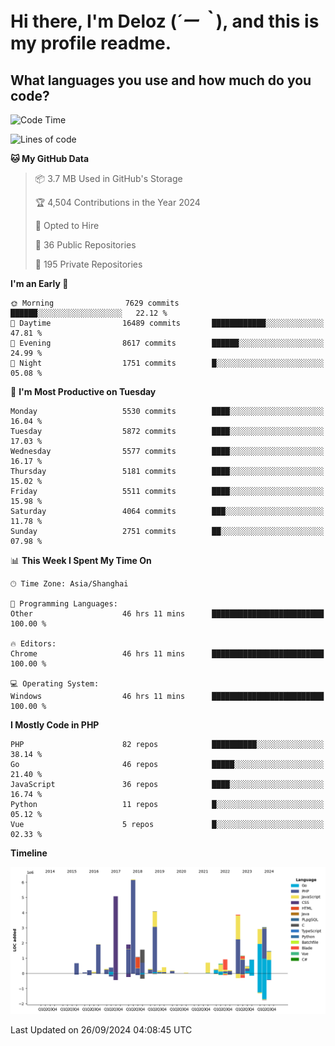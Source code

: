 # **Hi there, I'm Deloz (*´ー｀*), and this is my profile readme.**

## **What languages you use and how much do you code?**

<!--START_SECTION:waka-->
![Code Time](http://img.shields.io/badge/Code%20Time-4%2C717%20hrs%2046%20mins-blue)

![Lines of code](https://img.shields.io/badge/From%20Hello%20World%20I%27ve%20Written-40.9%20million%20lines%20of%20code-blue)

**🐱 My GitHub Data** 

> 📦 3.7 MB Used in GitHub's Storage 
 > 
> 🏆 4,504 Contributions in the Year 2024
 > 
> 💼 Opted to Hire
 > 
> 📜 36 Public Repositories 
 > 
> 🔑 195 Private Repositories 
 > 
**I'm an Early 🐤** 

```text
🌞 Morning                7629 commits        ██████░░░░░░░░░░░░░░░░░░░   22.12 % 
🌆 Daytime                16489 commits       ████████████░░░░░░░░░░░░░   47.81 % 
🌃 Evening                8617 commits        ██████░░░░░░░░░░░░░░░░░░░   24.99 % 
🌙 Night                  1751 commits        █░░░░░░░░░░░░░░░░░░░░░░░░   05.08 % 
```
📅 **I'm Most Productive on Tuesday** 

```text
Monday                   5530 commits        ████░░░░░░░░░░░░░░░░░░░░░   16.04 % 
Tuesday                  5872 commits        ████░░░░░░░░░░░░░░░░░░░░░   17.03 % 
Wednesday                5577 commits        ████░░░░░░░░░░░░░░░░░░░░░   16.17 % 
Thursday                 5181 commits        ████░░░░░░░░░░░░░░░░░░░░░   15.02 % 
Friday                   5511 commits        ████░░░░░░░░░░░░░░░░░░░░░   15.98 % 
Saturday                 4064 commits        ███░░░░░░░░░░░░░░░░░░░░░░   11.78 % 
Sunday                   2751 commits        ██░░░░░░░░░░░░░░░░░░░░░░░   07.98 % 
```


📊 **This Week I Spent My Time On** 

```text
🕑︎ Time Zone: Asia/Shanghai

💬 Programming Languages: 
Other                    46 hrs 11 mins      █████████████████████████   100.00 % 

🔥 Editors: 
Chrome                   46 hrs 11 mins      █████████████████████████   100.00 % 

💻 Operating System: 
Windows                  46 hrs 11 mins      █████████████████████████   100.00 % 
```

**I Mostly Code in PHP** 

```text
PHP                      82 repos            ██████████░░░░░░░░░░░░░░░   38.14 % 
Go                       46 repos            █████░░░░░░░░░░░░░░░░░░░░   21.40 % 
JavaScript               36 repos            ████░░░░░░░░░░░░░░░░░░░░░   16.74 % 
Python                   11 repos            █░░░░░░░░░░░░░░░░░░░░░░░░   05.12 % 
Vue                      5 repos             █░░░░░░░░░░░░░░░░░░░░░░░░   02.33 % 
```



**Timeline**

![Lines of Code chart](https://raw.githubusercontent.com/deloz/deloz/main/assets/bar_graph.png)


 Last Updated on 26/09/2024 04:08:45 UTC
<!--END_SECTION:waka-->
